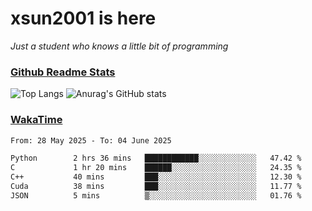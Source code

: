# xsun2001 is here

*Just a student who knows a little bit of programming*

### [Github Readme Stats](https://github.com/anuraghazra/github-readme-stats)

![Top Langs](https://github-readme-stats.vercel.app/api/top-langs/?username=xsun2001&layout=compact&theme=radical) ![Anurag's GitHub stats](https://github-readme-stats.vercel.app/api?username=xsun2001&show_icons=true&theme=radical)

### [WakaTime](https://wakatime.com)

<!--START_SECTION:waka-->

```txt
From: 28 May 2025 - To: 04 June 2025

Python        2 hrs 36 mins   ████████████░░░░░░░░░░░░░   47.42 %
C             1 hr 20 mins    ██████░░░░░░░░░░░░░░░░░░░   24.35 %
C++           40 mins         ███░░░░░░░░░░░░░░░░░░░░░░   12.30 %
Cuda          38 mins         ███░░░░░░░░░░░░░░░░░░░░░░   11.77 %
JSON          5 mins          ▒░░░░░░░░░░░░░░░░░░░░░░░░   01.76 %
```

<!--END_SECTION:waka-->
